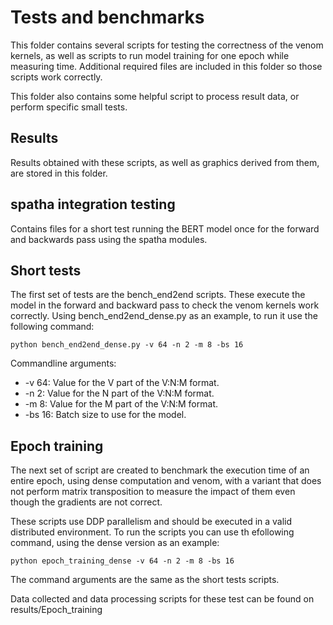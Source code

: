 
# Tests and benchmarks

This folder contains several scripts for testing the correctness of the venom kernels, as well as scripts to run model training for one epoch while measuring time. Additional required files are included in this folder so those scripts work correctly.

This folder also contains some helpful script to process result data, or perform specific small tests.


## Results

Results obtained with these scripts, as well as graphics derived from them, are stored in this folder.

## spatha integration testing

Contains files for a short test running the BERT model once for the forward and backwards pass using the spatha modules.

## Short tests

The first set of tests are the bench_end2end scripts. These execute the model in the forward and backward pass to check the venom kernels work correctly. Using bench_end2end_dense.py as an example, to run it use the following command:

```
python bench_end2end_dense.py -v 64 -n 2 -m 8 -bs 16
```

Commandline arguments:
* -v 64: Value for the V part of the V:N:M format.
* -n 2: Value for the N part of the V:N:M format.
* -m 8: Value for the M part of the V:N:M format.
* -bs 16: Batch size to use for the model.

## Epoch training

The next set of script are created to benchmark the execution time of an entire epoch, using dense computation and venom, with a variant that does not perform matrix transposition to measure the impact of them even though the gradients are not correct.

These scripts use DDP parallelism and should be executed in a valid distributed environment. To run the scripts you can use th efollowing command, using the dense version as an example:

```
python epoch_training_dense -v 64 -n 2 -m 8 -bs 16
```

The command arguments are the same as the short tests scripts. 

Data collected and data processing scripts for these test can be found on results/Epoch_training

